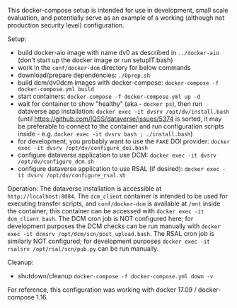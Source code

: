 This docker-compose setup is intended for use in development, small scale evaluation, and potentially serve as an example of a working (although not production security level) configuration.

Setup:

- build docker-aio image with name dv0 as described in `../docker-aio` (don't start up the docker image or run setupIT.bash)
- work in the `conf/docker-dcm` directory for below commands
- download/prepare dependencies: `./0prep.sh`
- build dcm/dv0dcm images with docker-compose: `docker-compose -f docker-compose.yml build`
- start containers: `docker-compose -f docker-compose.yml up -d`
- wait for container to show "healthy" (aka - `docker ps`), then run dataverse app installation: `docker exec -it dvsrv /opt/dv/install.bash` (until https://github.com/IQSS/dataverse/issues/5374 is sorted, it may be preferable to connect to the container and run configuration scripts inside - e.g. `docker exec -it dvsrv bash ; ./install.bash`)
- for development, you probably want to use the `FAKE` DOI provider: `docker exec -it dvsrv /opt/dv/configure_doi.bash`
- configure dataverse application to use DCM: `docker exec -it dvsrv /opt/dv/configure_dcm.sh`
- configure dataverse application to use RSAL (if desired): `docker exec -it dvsrv /opt/dv/configure_rsal.sh`

Operation:
The dataverse installation is accessible at `http://localhost:8084`.
The `dcm_client` container is intended to be used for executing transfer scripts, and `conf/docker-dcm` is available at `/mnt` inside the container; this container can be accessed with `docker exec -it dcm_client bash`.
The DCM cron job is NOT configured here; for development purposes the DCM checks can be run manually with `docker exec -it dcmsrv /opt/dcm/scn/post_upload.bash`.
The RSAL cron job is similarly NOT configured; for development purposes `docker exec -it rsalsrv /opt/rsal/scn/pub.py` can be run manually.


Cleanup:
- shutdown/cleanup `docker-compose -f docker-compose.yml down -v`

For reference, this configuration was working with docker 17.09 / docker-compose 1.16.

